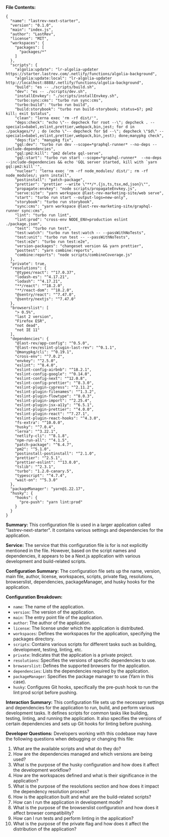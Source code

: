 **File Contents:**

```
{
  "name": "lastrev-next-starter",
  "version": "0.1.0",
  "main": "index.js",
  "author": "LastRev",
  "license": "MIT",
  "workspaces": {
    "packages": [
      "packages/*"
    ]
  },
  "scripts": {
    "algolia:update": "lr-algolia-updater https://starter.lastrev.com/.netlify/functions/algolia-background",
    "algolia:update:local": "lr-algolia-updater http://localhost:8888/.netlify/functions/algolia-background",
    "build": "es -- ./scripts/build.sh",
    "dev": "es -- ./scripts/dev.sh",
    "installEnvkey": "./scripts/installEnvkey.sh",
    "turbo:sync:cms": "turbo run sync:cms",
    "turbo:build": "turbo run build",
    "build:storybook": "turbo run build-storybook; status=$?; pm2 kill; exit $status",
    "clean": "lerna exec 'rm -rf dist/'",
    "deps:check": "echo \"-- depcheck for root --\"; depcheck . --specials=babel,eslint,prettier,webpack,bin,jest; for d in ./packages/*/ ; do (echo \"-- depcheck for $d --\"; depcheck \"$d\" --specials=babel,eslint,prettier,webpack,bin,jest); done;manypkg check",
    "deps:fix": "manypkg fix",
    "gql:dev": "turbo run dev --scope=*graphql-runner* --no-deps --include-dependencies",
    "gql:pm2:kill": "pm2 delete gql-serve",
    "gql:start": "turbo run start --scope=*graphql-runner*  --no-deps --include-dependencies && echo 'GQL server started, kill with `yarn gql:pm2:kill`'",
    "nuclear": "lerna exec 'rm -rf node_modules/ dist/'; rm -rf node_modules/; yarn install",
    "postinstall": "patch-package",
    "prettier": "prettier --write \"**/*.{js,ts,tsx,md,json}\"",
    "propagate:envkey": "node scripts/propagateEnvkey.js",
    "serve:site": "yarn workspace @last-rev-marketing-site/web serve",
    "start": "turbo run start --output-logs=new-only",
    "storybook": "turbo run storybook",
    "sync:cms": "yarn workspace @last-rev-marketing-site/graphql-runner sync:cms",
    "lint": "turbo run lint",
    "lint:prod": "cross-env NODE_ENV=production eslint ./package.json",
    "test": "turbo run test",
    "test:watch": "turbo run test:watch -- --passWithNoTests",
    "test:unit": "turbo run test -- --passWithNoTests",
    "test:e2e": "turbo run test:e2e",
    "version-packages": "changeset version && yarn prettier",
    "posttest": "yarn combine:reports",
    "combine:reports": "node scripts/combineCoverage.js"
  },
  "private": true,
  "resolutions": {
    "@types/react": "^17.0.37",
    "lodash-es": "^4.17.21",
    "lodash": "^4.17.21",
    "**/react": "^18.2.0",
    "**/react-dom": "^18.2.0",
    "@sentry/react": "^7.47.0",
    "@sentry/nextjs": "^7.47.0"
  },
  "browserslist": [
    "> 0.5%",
    "last 2 version",
    "Firefox ESR",
    "not dead",
    "not IE 11"
  ],
  "dependencies": {
    "@last-rev/app-config": "^0.5.0",
    "@last-rev/eslint-plugin-last-rev": "^0.1.1",
    "@manypkg/cli": "^0.19.1",
    "cross-env": "^7.0.2",
    "envkey": "^2.5.0",
    "eslint": "^8.4.0",
    "eslint-config-airbnb": "^18.2.1",
    "eslint-config-google": "^0.14.0",
    "eslint-config-next": "^12.0.8",
    "eslint-config-prettier": "^8.3.0",
    "eslint-plugin-cypress": "^2.11.2",
    "eslint-plugin-filenames": "^1.3.2",
    "eslint-plugin-flowtype": "^8.0.3",
    "eslint-plugin-import": "^2.25.4",
    "eslint-plugin-jsx-a11y": "^6.5.1",
    "eslint-plugin-prettier": "^4.0.0",
    "eslint-plugin-react": "^7.27.1",
    "eslint-plugin-react-hooks": "^4.3.0",
    "fs-extra": "^10.0.0",
    "husky": "^7.0.4",
    "lerna": "^3.22.1",
    "netlify-cli": "^8.1.8",
    "npm-run-all": "^4.1.5",
    "patch-package": "^6.4.7",
    "pm2": "^5.1.0",
    "postinstall-postinstall": "^2.1.0",
    "prettier": "^2.5.1",
    "prettier-eslint": "^13.0.0",
    "tslib": "^2.3.1",
    "turbo": "1.2.0-canary.5",
    "typescript": "^4.7.4",
    "wait-on": "^5.3.0"
  },
  "packageManager": "yarn@1.22.17",
  "husky": {
    "hooks": {
      "pre-push": "yarn lint:prod"
    }
  }
}
```

**Summary:**
This configuration file is used in a larger application called "lastrev-next-starter". It contains various settings and dependencies for the application.

**Service:**
The service that this configuration file is for is not explicitly mentioned in the file. However, based on the script names and dependencies, it appears to be a Next.js application with various development and build-related scripts.

**Configuration Summary:**
The configuration file sets up the name, version, main file, author, license, workspaces, scripts, private flag, resolutions, browserslist, dependencies, packageManager, and husky hooks for the application.

**Configuration Breakdown:**
- `name`: The name of the application.
- `version`: The version of the application.
- `main`: The entry point file of the application.
- `author`: The author of the application.
- `license`: The license under which the application is distributed.
- `workspaces`: Defines the workspaces for the application, specifying the packages directory.
- `scripts`: Contains various scripts for different tasks such as building, development, testing, linting, etc.
- `private`: Indicates that the application is a private project.
- `resolutions`: Specifies the versions of specific dependencies to use.
- `browserslist`: Defines the supported browsers for the application.
- `dependencies`: Lists the dependencies required by the application.
- `packageManager`: Specifies the package manager to use (Yarn in this case).
- `husky`: Configures Git hooks, specifically the pre-push hook to run the lint:prod script before pushing.

**Interaction Summary:**
This configuration file sets up the necessary settings and dependencies for the application to run, build, and perform various development tasks. It defines scripts for common tasks like building, testing, linting, and running the application. It also specifies the versions of certain dependencies and sets up Git hooks for linting before pushing.

**Developer Questions:**
Developers working with this codebase may have the following questions when debugging or changing this file:
1. What are the available scripts and what do they do?
2. How are the dependencies managed and which versions are being used?
3. What is the purpose of the husky configuration and how does it affect the development workflow?
4. How are the workspaces defined and what is their significance in the application?
5. What is the purpose of the resolutions section and how does it impact the dependency resolution process?
6. How is the application built and what are the build-related scripts?
7. How can I run the application in development mode?
8. What is the purpose of the browserslist configuration and how does it affect browser compatibility?
9. How can I run tests and perform linting in the application?
10. What is the purpose of the private flag and how does it affect the distribution of the application?